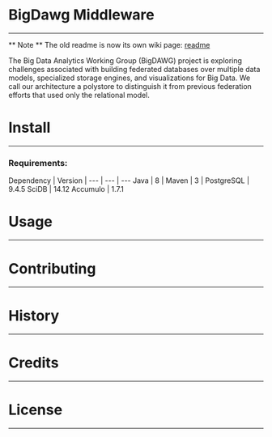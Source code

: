 # BigDawg Middleware
---
** Note ** The old readme is now its own wiki page: [readme](https://bitbucket.org/aelmore/bigdawgmiddle/wiki/Readme)



The Big Data Analytics Working Group (BigDAWG) project is exploring challenges associated with building federated databases over multiple data models, specialized storage engines, and visualizations for Big Data. We call our architecture a polystore to distinguish it from previous federation efforts that used only the relational model.

# Install
---

### Requirements:

Dependency | Version | 
--- | --- | ---
Java | 8 | 
Maven | 3 |
PostgreSQL | 9.4.5
SciDB | 14.12
Accumulo | 1.7.1


# Usage
---

# Contributing
---

# History
---


# Credits
---


# License
---
